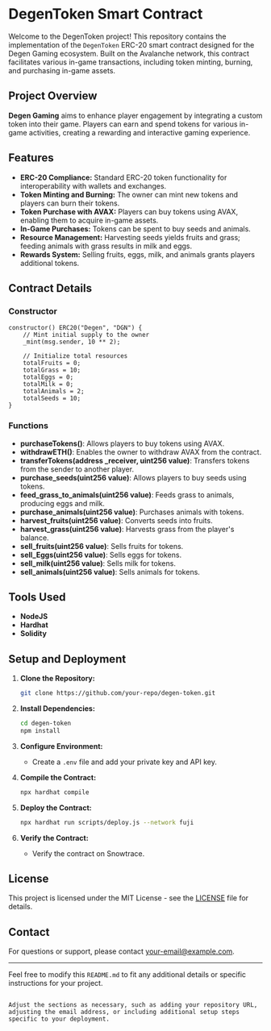 # DegenToken Smart Contract

Welcome to the DegenToken project! This repository contains the implementation of the `DegenToken` ERC-20 smart contract designed for the Degen Gaming ecosystem. Built on the Avalanche network, this contract facilitates various in-game transactions, including token minting, burning, and purchasing in-game assets.

## Project Overview

**Degen Gaming** aims to enhance player engagement by integrating a custom token into their game. Players can earn and spend tokens for various in-game activities, creating a rewarding and interactive gaming experience.

## Features

- **ERC-20 Compliance:** Standard ERC-20 token functionality for interoperability with wallets and exchanges.
- **Token Minting and Burning:** The owner can mint new tokens and players can burn their tokens.
- **Token Purchase with AVAX:** Players can buy tokens using AVAX, enabling them to acquire in-game assets.
- **In-Game Purchases:** Tokens can be spent to buy seeds and animals.
- **Resource Management:** Harvesting seeds yields fruits and grass; feeding animals with grass results in milk and eggs.
- **Rewards System:** Selling fruits, eggs, milk, and animals grants players additional tokens.

## Contract Details

### Constructor

```solidity
constructor() ERC20("Degen", "DGN") {
    // Mint initial supply to the owner
    _mint(msg.sender, 10 ** 2);

    // Initialize total resources
    totalFruits = 0;
    totalGrass = 10;
    totalEggs = 0;
    totalMilk = 0;
    totalAnimals = 2;
    totalSeeds = 10;
}
```

### Functions

- **purchaseTokens()**: Allows players to buy tokens using AVAX.
- **withdrawETH()**: Enables the owner to withdraw AVAX from the contract.
- **transferTokens(address _receiver, uint256 value)**: Transfers tokens from the sender to another player.
- **purchase_seeds(uint256 value)**: Allows players to buy seeds using tokens.
- **feed_grass_to_animals(uint256 value)**: Feeds grass to animals, producing eggs and milk.
- **purchase_animals(uint256 value)**: Purchases animals with tokens.
- **harvest_fruits(uint256 value)**: Converts seeds into fruits.
- **harvest_grass(uint256 value)**: Harvests grass from the player's balance.
- **sell_fruits(uint256 value)**: Sells fruits for tokens.
- **sell_Eggs(uint256 value)**: Sells eggs for tokens.
- **sell_milk(uint256 value)**: Sells milk for tokens.
- **sell_animals(uint256 value)**: Sells animals for tokens.

## Tools Used

- **NodeJS**
- **Hardhat**
- **Solidity**

## Setup and Deployment

1. **Clone the Repository:**
    ```bash
    git clone https://github.com/your-repo/degen-token.git
    ```

2. **Install Dependencies:**
    ```bash
    cd degen-token
    npm install
    ```

3. **Configure Environment:**
   - Create a `.env` file and add your private key and API key.

4. **Compile the Contract:**
    ```bash
    npx hardhat compile
    ```

5. **Deploy the Contract:**
    ```bash
    npx hardhat run scripts/deploy.js --network fuji
    ```

6. **Verify the Contract:**
   - Verify the contract on Snowtrace.

## License

This project is licensed under the MIT License - see the [LICENSE](LICENSE) file for details.

## Contact

For questions or support, please contact [your-email@example.com](mailto:your-email@example.com).

---

Feel free to modify this `README.md` to fit any additional details or specific instructions for your project.
```

Adjust the sections as necessary, such as adding your repository URL, adjusting the email address, or including additional setup steps specific to your deployment.
